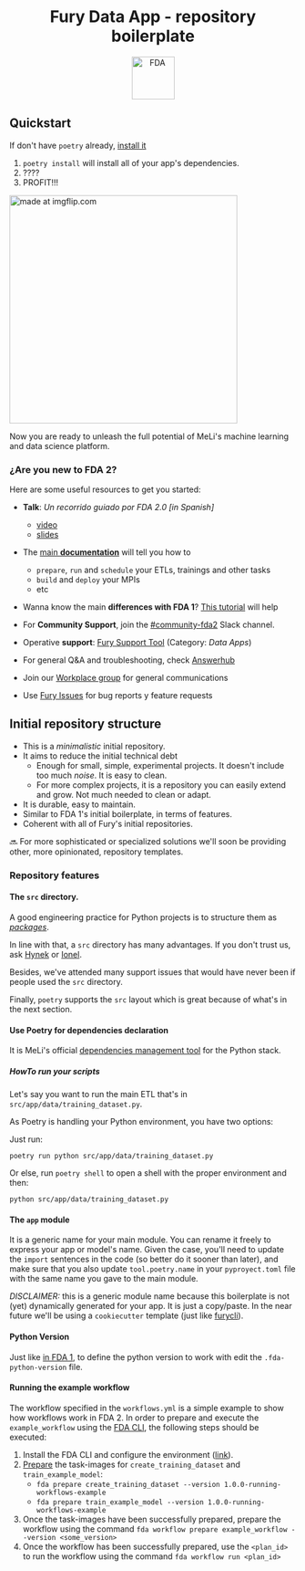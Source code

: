 
<p align="center">
<h1 align="center"> Fury Data App - repository boilerplate </h1>
</p>
<p align="center">
   <img src="https://github.com/mercadolibre/fury_ml-platform/blob/feature/initial-scaffolding/docs/guide/assets/fda.png" width="75" alt="FDA">
</p>

## Quickstart

If don't have `poetry` already, [install it](https://python-poetry.org/docs/#osx--linux--bashonwindows-install-instructions)

1. `poetry install` will install all of your app's dependencies.
2. ????
3. PROFIT!!!

<img src="https://i.imgflip.com/5myrdu.jpg" width="400" title="made at imgflip.com"/>

Now you are ready to unleash the full potential of MeLi's machine learning and data science platform.

### ¿Are you new to FDA 2?

Here are some useful resources to get you started:

* **Talk**: *Un recorrido guiado por FDA 2.0 [in Spanish]*
    * [video](https://drive.google.com/file/d/10A3oZbbLuPuEkqkFCSrCEHBGPuSISmzB/view?usp=sharing)
    * [slides](https://docs.google.com/presentation/d/1NS5Ycx-J4bvCxCZ3zv-KFauXjU_AD1tFGu4zPGVz6nM/edit?usp=sharing)

* The [main **documentation**](http://furydocs.io/molida/guide) will tell you how to
   * `prepare`, `run` and `schedule` your ETLs, trainings and other tasks
   * `build` and `deploy` your MPIs
   * etc

* Wanna know the main **differences with FDA 1**? [This tutorial](https://furydocs.io/molida/guide/#/differences) will help

* For **Community Support**, join the [#community-fda2](https://meli.slack.com/archives/C0232MU9VU1) Slack channel.

* Operative **support**: [Fury Support Tool](https://web.furycloud.io/help) (Category: _Data Apps_)

* For general Q&A and troubleshooting, check [Answerhub](https://mercadolibre.cloud.answerhub.com/topics/fda.html)

* Join our [Workplace group](https://meli.workplace.com/groups/fury.data.apps/) for general communications

* Use [Fury Issues](https://github.com/mercadolibre/fury/issues/new?assignees=&labels=FDA%2C+enhancement%2C+proposed&template=feature-request.md&title=) for bug reports y feature requests


## Initial repository structure

* This is a _minimalistic_ initial repository.
* It aims to reduce the initial technical debt
    * Enough for small, simple, experimental projects. It doesn't include too much _noise_. It is easy to clean.
    * For more complex projects, it is a repository you can easily extend and grow. Not much needed to clean or adapt.
* It is durable, easy to maintain.
* Similar to FDA 1's initial boilerplate, in terms of features.
* Coherent with all of Fury's initial repositories.

:soon: For more sophisticated or specialized solutions we'll soon be providing other, more opinionated, repository templates.

### Repository features

#### The `src` directory.

A good engineering practice for Python projects is to structure them as [*packages*](https://docs.python.org/3/tutorial/modules.html#packages).

In line with that, a `src` directory has many advantages. If you don't trust us, ask [Hynek](https://hynek.me/articles/testing-packaging/) or [Ionel](https://blog.ionelmc.ro/2014/05/25/python-packaging/#the-structure).

Besides, we've attended many support issues that would have never been if people used the `src` directory.

Finally, `poetry` supports the `src` layout which is great because of what's in the next section.

#### Use Poetry for dependencies declaration

It is MeLi's official [dependencies management tool](https://furydocs.io/code-eco/guide/#/meli_stacks/python/ecosystem?id=dependencies-declaration-with-poetry) for the Python stack.


##### HowTo run your scripts

Let's say you want to run the main ETL that's in `src/app/data/training_dataset.py`.

As Poetry is handling your Python environment, you have two options:

Just run:

```poetry run python src/app/data/training_dataset.py```

Or else, run `poetry shell` to open a shell with the proper environment and then:

```python src/app/data/training_dataset.py```

#### The `app` module

It is a generic name for your main module. You can rename it freely to express your app or model's name. Given the case, you'll need to update the `import` sentences in the code (so better do it sooner than later), and make sure that you also update `tool.poetry.name` in your `pyproyect.toml` file with the same name you gave to the main module.


_DISCLAIMER:_ this is a generic module name because this boilerplate is not (yet) dynamically generated for your app. It is just a copy/paste. In the near future we'll be using a `cookiecutter` template (just like [furycli](https://furydocs.io/docs/guide/#/lang-es/fury/desarrollo?id=_3-configurar-el-ambiente-local-usando-el-furycli)).

#### Python Version

Just like [in FDA 1](https://furydocs.io/docs/guide/#/lang-es/fda-docs/fda/python_versions), to define the python version to work with edit the `.fda-python-version` file.


#### Running the example workflow
The workflow specified in the `workflows.yml` is a simple example to show how workflows work in FDA 2.
In order to prepare and execute the `example_workflow` using the [FDA CLI](https://furydocs.io/molida/guide/#/cli), the following steps should be executed:
1. Install the FDA CLI and configure the environment ([link](https://furydocs.io/molida-cli/guide/#/tutorial?id=instalation-amp-env-configuration)).
2. [Prepare](https://furydocs.io/molida-cli/0.2.5/guide/#/tutorial?id=_2-preparing-a-task-image) the task-images for `create_training_dataset` and `train_example_model`:
   * `fda prepare create_training_dataset --version 1.0.0-running-workflows-example`
   * `fda prepare train_example_model --version 1.0.0-running-workflows-example`
3. Once the task-images have been successfully prepared, prepare the workflow using the command `fda workflow prepare example_workflow --version <some_version>`
4. Once the workflow has been successfully prepared, use the `<plan_id>` to run the workflow using the command `fda workflow run <plan_id>`
